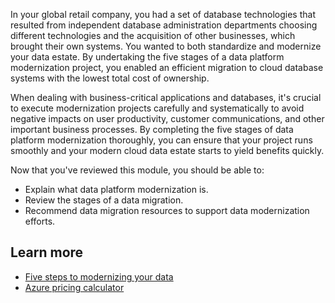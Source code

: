 In your global retail company, you had a set of database technologies that resulted from independent database administration departments choosing different technologies and the acquisition of other businesses, which brought their own systems. You wanted to both standardize and modernize your data estate. By undertaking the five stages of a data platform modernization project, you enabled an efficient migration to cloud database systems with the lowest total cost of ownership.

When dealing with business-critical applications and databases, it's crucial to execute modernization projects carefully and systematically to avoid negative impacts on user productivity, customer communications, and other important business processes. By completing the five stages of data platform modernization thoroughly, you can ensure that your project runs smoothly and your modern cloud data estate starts to yield benefits quickly.

Now that you've reviewed this module, you should be able to:

- Explain what data platform modernization is.
- Review the stages of a data migration.
- Recommend data migration resources to support data modernization efforts.

## Learn more

- [Five steps to modernizing your data](https://azure.microsoft.com/resources/five-steps-to-modernizing-your-data/)
- [Azure pricing calculator](https://azure.microsoft.com/pricing/calculator/)
 
